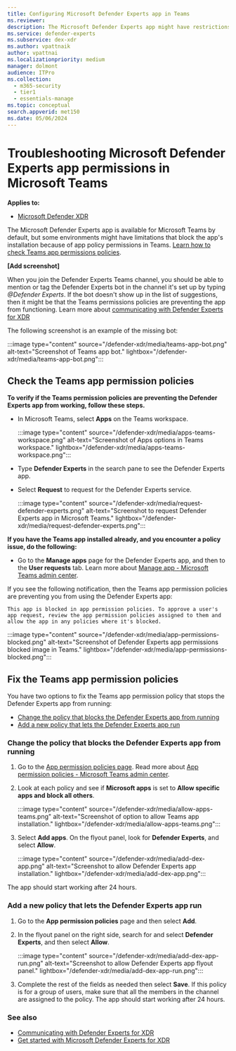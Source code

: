 ```yaml
---
title: Configuring Microsoft Defender Experts app in Teams
ms.reviewer:
description: The Microsoft Defender Experts app might have restrictions that affect its permissions in Teams
ms.service: defender-experts
ms.subservice: dex-xdr
ms.author: vpattnaik
author: vpattnai
ms.localizationpriority: medium
manager: dolmont
audience: ITPro
ms.collection:
  - m365-security
  - tier1
  - essentials-manage
ms.topic: conceptual
search.appverid: met150
ms.date: 05/06/2024
---
```


# Troubleshooting Microsoft Defender Experts app permissions in Microsoft Teams

**Applies to:**

- [Microsoft Defender XDR](microsoft-365-defender.md)

The Microsoft Defender Experts app is available for Microsoft Teams by default, but some environments might have limitations that block the app's installation because of app policy permissions in Teams. [Learn how to check Teams app permissions policies](#check-the-teams-app-permission-policies).

**[Add screenshot]**

When you join the Defender Experts Teams channel, you should be able to mention or tag the Defender Experts bot in the channel it's set up by typing _@Defender Experts_. If the bot doesn't show up in the list of suggestions, then it might be that the Teams permissions policies are preventing the app from functioning. Learn more about [communicating with Defender Experts for XDR](../defender-xdr/communicate-defender-experts-xdr.md)

The following screenshot is an example of the missing bot:

:::image type="content" source="/defender-xdr/media/teams-app-bot.png" alt-text="Screenshot of Teams app bot." lightbox="/defender-xdr/media/teams-app-bot.png":::

## Check the Teams app permission policies

**To verify if the Teams permission policies are preventing the Defender Experts app from working, follow these steps.**

- In Microsoft Teams, select **Apps** on the Teams workspace.

   :::image type="content" source="/defender-xdr/media/apps-teams-workspace.png" alt-text="Screenshot of Apps options in Teams workspace." lightbox="/defender-xdr/media/apps-teams-workspace.png":::

- Type **Defender Experts** in the search pane to see the Defender Experts app.
- Select **Request** to request for the Defender Experts service.

    :::image type="content" source="/defender-xdr/media/request-defender-experts.png" alt-text="Screenshot to request Defender Experts app in Microsoft Teams." lightbox="/defender-xdr/media/request-defender-experts.png":::

**If you have the Teams app installed already, and you encounter a policy issue, do the following:**

- Go to the **Manage apps** page for the Defender Experts app, and then to the **User requests** tab. Learn more about [Manage app - Microsoft Teams admin center](/microsoftteams/manage-admin-app).

If you see the following notification, then the Teams app permission policies are preventing you from using the Defender Experts app:

```
This app is blocked in app permission policies. To approve a user's app request, review the app permission policies assigned to them and allow the app in any policies where it's blocked.
```

  :::image type="content" source="/defender-xdr/media/app-permissions-blocked.png" alt-text="Screenshot of Defender Experts app permissions blocked image in Teams." lightbox="/defender-xdr/media/app-permissions-blocked.png":::

## Fix the Teams app permission policies

You have two options to fix the Teams app permission policy that stops the Defender Experts app from running:

- [Change the policy that blocks the Defender Experts app from running](#change-the-policy-that-blocks-the-defender-experts-app-from-running)
- [Add a new policy that lets the Defender Experts app run](#add-a-new-policy-that-lets-the-defender-experts-app-run)

### Change the policy that blocks the Defender Experts app from running

1. Go to the [App permission policies page](https://admin.teams.microsoft.com/policies/app-permission). Read more about [App permission policies - Microsoft Teams admin center](/microsoftteams/teams-app-permission-policies).
2. Look at each policy and see if **Microsoft apps** is set to **Allow specific apps and block all others**.

   :::image type="content" source="/defender-xdr/media/allow-apps-teams.png" alt-text="Screenshot of option to allow Teams app installation." lightbox="/defender-xdr/media/allow-apps-teams.png":::

3. Select **Add apps**. On the flyout panel, look for **Defender Experts**, and select **Allow**.

   :::image type="content" source="/defender-xdr/media/add-dex-app.png" alt-text="Screenshot to allow Defender Experts app installation." lightbox="/defender-xdr/media/add-dex-app.png":::

The app should start working after 24 hours.

### Add a new policy that lets the Defender Experts app run

1. Go to the **App permission policies** page and then select **Add**.
2. In the flyout panel on the right side, search for and select **Defender Experts**, and then select **Allow**.

   :::image type="content" source="/defender-xdr/media/add-dex-app-run.png" alt-text="Screenshot to allow Defender Experts app flyout panel." lightbox="/defender-xdr/media/add-dex-app-run.png":::

3. Complete the rest of the fields as needed then select **Save**. If this policy is for a group of users, make sure that all the members in the channel are assigned to the policy. The app should start working after 24 hours.

### See also

- [Communicating with Defender Experts for XDR](communicate-defender-experts-xdr.md)
- [Get started with Microsoft Defender Experts for XDR](get-started-xdr.md)
